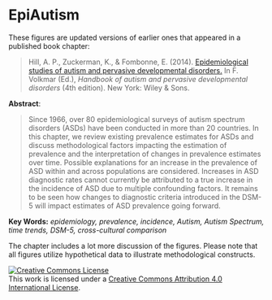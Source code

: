 # EpiAutism
These figures are updated versions of earlier ones that appeared in a published book chapter:

> Hill, A. P., Zuckerman, K., & Fombonne, E. (2014). <a href="http://www.amazon.com/Pervasive-Developmental-Disorders-Development-Mechanisms/dp/1118107020/ref=sr_1_2?s=books&ie=UTF8&qid=1431538697&sr=1-2&keywords=handbook+autism+volume+1">Epidemiological studies of autism and pervasive developmental disorders.</a> In F. Volkmar (Ed.), *Handbook of autism and pervasive developmental disorders* (4th edition). New York: Wiley & Sons.

**Abstract**:

> Since 1966, over 80 epidemiological surveys of autism spectrum disorders (ASDs) have been conducted in more than 20 countries. In this chapter, we review existing prevalence estimates for ASDs and discuss methodological factors impacting the estimation of prevalence and the interpretation of changes in prevalence estimates over time. Possible explanations for an increase in the prevalence of ASD within and across populations are considered. Increases in ASD diagnostic rates cannot currently be attributed to a true increase in the incidence of ASD due to multiple confounding factors. It remains to be seen how changes to diagnostic criteria introduced in the DSM-5 will impact estimates of ASD prevalence going forward.

**Key Words:** *epidemiology, prevalence, incidence, Autism, Autism Spectrum, time trends, DSM-5, cross-cultural comparison*

The chapter includes a lot more discussion of the figures. Please note that all figures utilize hypothetical data to illustrate methodological constructs.

<div class="jumbotron">
  <a rel="license" href="http://creativecommons.org/licenses/by/4.0/"><img alt="Creative Commons License" style="border-width:0" src="https://i.creativecommons.org/l/by/4.0/88x31.png" /></a><br />This work is licensed under a <a rel="license" href="http://creativecommons.org/licenses/by/4.0/">Creative Commons Attribution 4.0 International License</a>.
</div>
